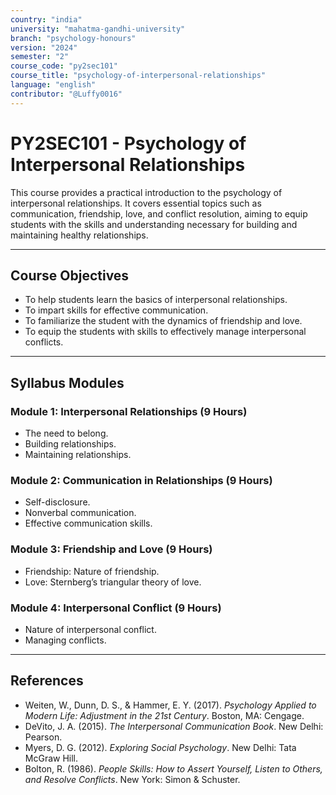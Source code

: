 ```yaml
---
country: "india"
university: "mahatma-gandhi-university"
branch: "psychology-honours"
version: "2024"
semester: "2"
course_code: "py2sec101"
course_title: "psychology-of-interpersonal-relationships"
language: "english"
contributor: "@Luffy0016"
---
```

# PY2SEC101 - Psychology of Interpersonal Relationships

This course provides a practical introduction to the psychology of interpersonal relationships. It covers essential topics such as communication, friendship, love, and conflict resolution, aiming to equip students with the skills and understanding necessary for building and maintaining healthy relationships.

---
## Course Objectives

* To help students learn the basics of interpersonal relationships.
* To impart skills for effective communication.
* To familiarize the student with the dynamics of friendship and love.
* To equip the students with skills to effectively manage interpersonal conflicts.

---
## Syllabus Modules

### Module 1: Interpersonal Relationships (9 Hours)
* The need to belong.
* Building relationships.
* Maintaining relationships.

### Module 2: Communication in Relationships (9 Hours)
* Self-disclosure.
* Nonverbal communication.
* Effective communication skills.

### Module 3: Friendship and Love (9 Hours)
* Friendship: Nature of friendship.
* Love: Sternberg’s triangular theory of love.

### Module 4: Interpersonal Conflict (9 Hours)
* Nature of interpersonal conflict.
* Managing conflicts.

---
## References
* Weiten, W., Dunn, D. S., & Hammer, E. Y. (2017). *Psychology Applied to Modern Life: Adjustment in the 21st Century*. Boston, MA: Cengage.
* DeVito, J. A. (2015). *The Interpersonal Communication Book*. New Delhi: Pearson.
* Myers, D. G. (2012). *Exploring Social Psychology*. New Delhi: Tata McGraw Hill.
* Bolton, R. (1986). *People Skills: How to Assert Yourself, Listen to Others, and Resolve Conflicts*. New York: Simon & Schuster.